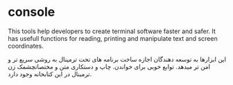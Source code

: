 # console
This tools help developers to create terminal software faster and safer.
It has usefull functions for reading, printing and manipulate text and screen coordinates.


این ابزارها به توسعه دهندگان اجازه ساخت برنامه های تحت ترمینال به روشی سریع تر و امن تر میدهد.
توابع خوبی برای خواندن. چاپ و دستکاری متن و مختصاتچشمک زن ترمینال در این کتابخانه وجود دارد.

